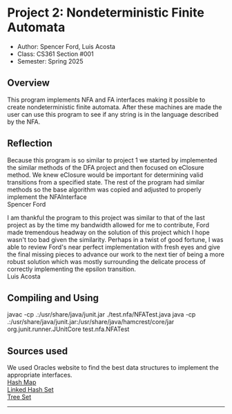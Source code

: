 # Project 2: Nondeterministic Finite Automata

* Author: Spencer Ford, Luis Acosta
* Class: CS361 Section #001
* Semester: Spring 2025

## Overview

This program implements NFA and FA interfaces making it possible to create nondeterministic finite automata.
After these machines are made the user can use this program to see if any string is in the language described by
the NFA.

## Reflection

Because this program is so similar to project 1 we started by implemented the similar methods of the 
DFA project and then focused on eClosure method. We knew eClosure would be important for determining
valid transitions from a specified state. The rest of the program had similar methods so the base
algorithm was copied and adjusted to properly implement the NFAInterface<br />
Spencer Ford

I am thankful the program to this project was similar to that of the last project as by the time
my bandwidth allowed for me to contribute, Ford made tremendous headway on the solution of this project
which I hope wasn't too bad given the similarity. Perhaps in a twist of good fortune, I was able to review
Ford's near perfect implementation with fresh eyes and give the final missing pieces to advance our work to
the next tier of being a more robust solution which was mostly surrounding the delicate process of
correctly implementing the epsilon transition.<br />
Luis Acosta

## Compiling and Using

javac -cp .:/usr/share/java/junit.jar ./test.nfa/NFATest.java
java -cp .:/usr/share/java/junit.jar:/usr/share/java/hamcrest/core/jar
org.junit.runner.JUnitCore test.nfa.NFATest

## Sources used

We used Oracles website to find the best data structures to implement the appropriate interfaces. <br />
[Hash Map](https://docs.oracle.com/javase/8/docs/api/java/util/HashMap.html) <br />
[Linked Hash Set](https://docs.oracle.com/javase/8/docs/api/java/util/LinkedHashSet.html) <br />
[Tree Set](https://docs.oracle.com/javase/8/docs/api/java/util/TreeSet.html) <br />

----------
